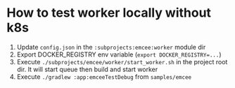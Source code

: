 # How to test worker locally without k8s

1. Update `config.json` in the `:subprojects:emcee:worker` module dir
2. Export DOCKER_REGISTRY env variable (`export DOCKER_REGISTRY=...`)
3. Execute `./subprojects/emcee/worker/start_worker.sh` in the project root dir. It will start queue then build and start worker
4. Execute `./gradlew :app:emceeTestDebug` from `samples/emcee`
